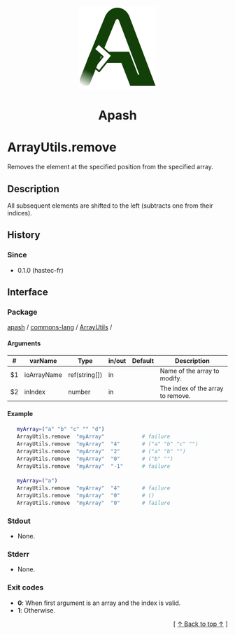 
<div align='center' id='apash-top'>
  <a href='https://github.com/hastec-fr/apash'>
    <img alt='apash-logo' src='../../../../../../assets/apash-logo.svg'/>
  </a>

  # Apash
</div>


# ArrayUtils.remove
Removes the element at the specified position from the specified array.
## Description
   All subsequent elements are shifted to the left (subtracts one from their indices).

## History
### Since
  * 0.1.0 (hastec-fr)

## Interface
### Package
<!-- apash.packageBegin -->
[apash](../../../apash.md) / [commons-lang](../../commons-lang.md) / [ArrayUtils](../ArrayUtils.md) / 
<!-- apash.packageEnd -->

#### Arguments
 | #      | varName        | Type          | in/out   | Default    | Description                          |
 |--------|----------------|---------------|----------|------------|--------------------------------------|
 | $1     | ioArrayName    | ref(string[]) | in       |            |  Name of the array to modify.        | 
 | $2     | inIndex        | number        | in       |            |  The index of the array to remove.   |

#### Example
 ```bash
    myArray=("a" "b" "c" "" "d")
    ArrayUtils.remove  "myArray"            # failure
    ArrayUtils.remove  "myArray"  "4"       # ("a" "b" "c" "")
    ArrayUtils.remove  "myArray"  "2"       # ("a" "b" "")
    ArrayUtils.remove  "myArray"  "0"       # ("b" "")
    ArrayUtils.remove  "myArray"  "-1"      # failure

    myArray=("a")
    ArrayUtils.remove  "myArray"  "4"       # failure
    ArrayUtils.remove  "myArray"  "0"       # ()
    ArrayUtils.remove  "myArray"  "0"       # failure
 ```

### Stdout
  * None.
### Stderr
  * None.

### Exit codes
  * **0**: When first argument is an array and the index is valid.
  * **1**: Otherwise.

  <div align='right'>[ <a href='#apash-top'>↑ Back to top ↑</a> ]</div>


